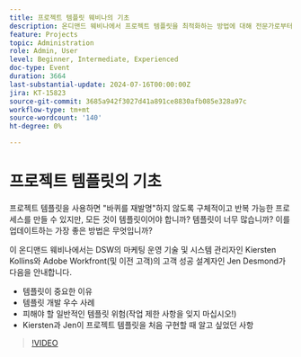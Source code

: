 ```yaml
---
title: 프로젝트 템플릿 웨비나의 기초
description: 온디맨드 웨비나에서 프로젝트 템플릿을 최적화하는 방법에 대해 전문가로부터 알아보십시오. 모범 사례, 방지할 위험 및 DSW 및 Adobe Workfront의 실용적인 통찰력을 통해 템플릿 개발 및 업데이트를 간소화합니다.
feature: Projects
topic: Administration
role: Admin, User
level: Beginner, Intermediate, Experienced
doc-type: Event
duration: 3664
last-substantial-update: 2024-07-16T00:00:00Z
jira: KT-15823
source-git-commit: 3685a942f3027d41a891ce8830afb085e328a97c
workflow-type: tm+mt
source-wordcount: '140'
ht-degree: 0%

---
```



# 프로젝트 템플릿의 기초

프로젝트 템플릿을 사용하면 &quot;바퀴를 재발명&quot;하지 않도록 구체적이고 반복 가능한 프로세스를 만들 수 있지만, 모든 것이 템플릿이어야 합니까? 템플릿이 너무 많습니까? 이를 업데이트하는 가장 좋은 방법은 무엇입니까?

이 온디맨드 웨비나에서는 DSW의 마케팅 운영 기술 및 시스템 관리자인 Kiersten Kollins와 Adobe Workfront(및 이전 고객)의 고객 성공 설계자인 Jen Desmond가 다음을 안내합니다.

* 템플릿이 중요한 이유
* 템플릿 개발 우수 사례
* 피해야 할 일반적인 템플릿 위험(작업 제한 사항을 잊지 마십시오!)
* Kiersten과 Jen이 프로젝트 템플릿을 처음 구현할 때 알고 싶었던 사항

>[!VIDEO](https://video.tv.adobe.com/v/3431017/?learn=on)
